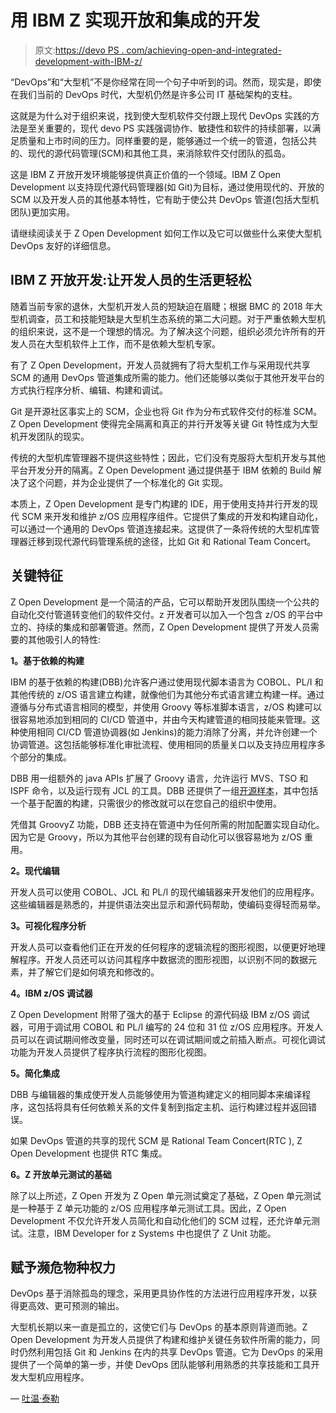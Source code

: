 # 用 IBM Z 实现开放和集成的开发

> 原文:[https://devo PS . com/achieving-open-and-integrated-development-with-IBM-z/](https://devops.com/achieving-open-and-integrated-development-with-ibm-z/)

“DevOps”和“大型机”不是你经常在同一个句子中听到的词。然而，现实是，即使在我们当前的 DevOps 时代，大型机仍然是许多公司 IT 基础架构的支柱。

这就是为什么对于组织来说，找到使大型机软件交付跟上现代 DevOps 实践的方法是至关重要的，现代 devo PS 实践强调协作、敏捷性和软件的持续部署，以满足质量和上市时间的压力。同样重要的是，能够通过一个统一的管道，包括公共的、现代的源代码管理(SCM)和其他工具，来消除软件交付团队的孤岛。

这是 IBM Z 开放开发环境能够提供真正价值的一个领域。IBM Z Open Development 以支持现代源代码管理器(如 Git)为目标，通过使用现代的、开放的 SCM 以及开发人员的其他基本特性，它有助于使公共 DevOps 管道(包括大型机团队)更加实用。

请继续阅读关于 Z Open Development 如何工作以及它可以做些什么来使大型机 DevOps 友好的详细信息。

## IBM Z 开放开发:让开发人员的生活更轻松

随着当前专家的退休，大型机开发人员的短缺迫在眉睫；根据 BMC 的 2018 年大型机调查，员工和技能短缺是大型机生态系统的第二大问题。对于严重依赖大型机的组织来说，这不是一个理想的情况。为了解决这个问题，组织必须允许所有的开发人员在大型机软件上工作，而不是依赖大型机专家。

有了 Z Open Development，开发人员就拥有了将大型机工作与采用现代共享 SCM 的通用 DevOps 管道集成所需的能力。他们还能够以类似于其他开发平台的方式执行程序分析、编辑、构建和调试。

Git 是开源社区事实上的 SCM，企业也将 Git 作为分布式软件交付的标准 SCM。Z Open Development 使得完全隔离和真正的并行开发等关键 Git 特性成为大型机开发团队的现实。

传统的大型机库管理器不提供这些特性；因此，它们没有克服将大型机开发与其他平台开发分开的隔离。Z Open Development 通过提供基于 IBM 依赖的 Build 解决了这个问题，并为企业提供了一个标准化的 Git 实现。

本质上，Z Open Development 是专门构建的 IDE，用于使用支持并行开发的现代 SCM 来开发和维护 z/OS 应用程序组件。它提供了集成的开发和构建自动化，可以通过一个通用的 DevOps 管道连接起来。这提供了一条将传统的大型机库管理器迁移到现代源代码管理系统的途径，比如 Git 和 Rational Team Concert。

## 关键特征

Z Open Development 是一个简洁的产品，它可以帮助开发团队围绕一个公共的自动化交付管道转变他们的软件交付。z 开发者可以加入一个包含 z/OS 的平台中立的、持续的集成和部署管道。然而，Z Open Development 提供了开发人员需要的其他吸引人的特性:

**1。基于依赖的构建**

IBM 的基于依赖的构建(DBB)允许客户通过使用现代脚本语言为 COBOL、PL/I 和其他传统的 z/OS 语言建立构建，就像他们为其他分布式语言建立构建一样。通过遵循与分布式语言相同的模型，并使用 Groovy 等标准脚本语言，z/OS 构建可以很容易地添加到相同的 CI/CD 管道中，并由今天构建管道的相同技能来管理。这种使用相同 CI/CD 管道协调器(如 Jenkins)的能力消除了分离，并允许创建一个协调管道。这包括能够标准化审批流程、使用相同的质量关口以及支持应用程序多个部分的集成。

DBB 用一组额外的 java APIs 扩展了 Groovy 语言，允许运行 MVS、TSO 和 ISPF 命令，以及运行现有 JCL 的工具。DBB 还提供了一组[开源样本](https://github.com/ibm/dbb)，其中包括一个基于配置的构建，只需很少的修改就可以在您自己的组织中使用。

凭借其 GroovyZ 功能，DBB 还支持在管道中为任何所需的附加配置实现自动化。因为它是 Groovy，所以为其他平台创建的现有自动化可以很容易地为 z/OS 重用。

**2。现代编辑**

开发人员可以使用 COBOL、JCL 和 PL/I 的现代编辑器来开发他们的应用程序。这些编辑器是熟悉的，并提供语法突出显示和源代码帮助，使编码变得轻而易举。

**3。可视化程序分析**

开发人员可以查看他们正在开发的任何程序的逻辑流程的图形视图，以便更好地理解程序。开发人员还可以访问其程序中数据流的图形视图，以识别不同的数据元素，并了解它们是如何填充和修改的。

**4。IBM z/OS 调试器**

Z Open Development 附带了强大的基于 Eclipse 的源代码级 IBM z/OS 调试器，可用于调试用 COBOL 和 PL/I 编写的 24 位和 31 位 z/OS 应用程序。开发人员可以在调试期间修改变量，同时还可以在调试期间或之前插入断点。可视化调试功能为开发人员提供了程序执行流程的图形化视图。

**5。简化集成**

DBB 与编辑器的集成使开发人员能够使用为管道构建定义的相同脚本来编译程序，这包括将具有任何依赖关系的文件复制到指定主机、运行构建过程并返回错误。

如果 DevOps 管道的共享的现代 SCM 是 Rational Team Concert(RTC ), Z Open Development 也提供 RTC 集成。

**6。Z 开放单元测试的基础**

除了以上所述，Z Open 开发为 Z Open 单元测试奠定了基础，Z Open 单元测试是一种基于 Z 单元功能的 z/OS 应用程序单元测试工具。因此，Z Open Development 不仅允许开发人员简化和自动化他们的 SCM 过程，还允许单元测试。注意，IBM Developer for z Systems 中也提供了 Z Unit 功能。

## 赋予濒危物种权力

DevOps 基于消除孤岛的理念，采用更具协作性的方法进行应用程序开发，以获得更高效、更可预测的输出。

大型机长期以来一直是孤立的，这使它们与 DevOps 的基本原则背道而驰。Z Open Development 为开发人员提供了构建和维护关键任务软件所需的能力，同时仍然利用包括 Git 和 Jenkins 在内的共享 DevOps 管道。它为 DevOps 的采用提供了一个简单的第一步，并使 DevOps 团队能够利用熟悉的共享技能和工具开发大型机应用程序。

— [吐温·泰勒](https://devops.com/author/twain-taylor/)